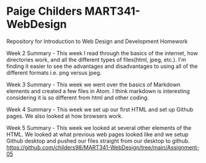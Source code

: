 # Paige Childers MART341-WebDesign
Repository for Introduction to Web Design and Development Homework

Week 2 Summary - This week I read through the basics of the internet, how directories work, and all the different types of files(html, jpeg, etc.). I'm finding it easier to see the advantages and disadvantages to using all of the different formats i.e. png versus jpeg.

Week 3 Summary -  This week we went over the basics of Markdown elements and created a few files in Atom.  I think markdown is interesting considering it is so different from html and other coding.  

Week 4 Summary - This week we set up our first HTML and set up Github pages.  We also looked at how browsers work.

Week 5 Summary - This week we looked at several other elements of the HTML.  We looked at what previous web pages looked like and we setup Github desktop and pushed our files straight from our desktop to github.  https://github.com/childers98/MART341-WebDesign/tree/main/Assignment-05
